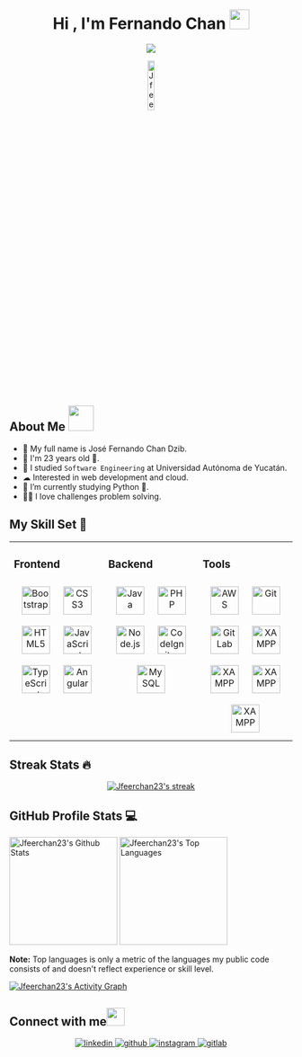 <h1 align="center">Hi , I'm Fernando Chan <img src="https://media.giphy.com/media/hvRJCLFzcasrR4ia7z/giphy.gif" width="35"></h1>

<p align="center">
  <a href="https://github.com/DenverCoder1/readme-typing-svg">
    <img src="https://readme-typing-svg.herokuapp.com?center=true&color=%2336BCF7&lines=Jr.+Software+Engineer;Web+Applications+Developer">
    </img>
  </a>
</p>
<!-- Ranks -->
<p align="center"> 
	<!--<a href = "https://commits.top/egypt.html" target="_blank">
		<img src="https://img.shields.io/badge/dynamic/json?label=Most%20Active%20GitHub%20User%20in%20Egypt&query=%24.rank&prefix=Rank%20&logo=github&style=for-the-badge&color=grey&labelColor=333&url=https://aktive.tk/rank/egypt/7oSkaaa" alt="Most Active Users" target="_blank" width=40%/> 
	</a>-->
	<img src="https://komarev.com/ghpvc/?username=Jfeerchan23&label=Profile%20views&color=073763&labelColor=000000&style=for-the-badge" alt="Jfeerchan23" width=15%/>
	<!---
		<a href = "https://commits.top/egypt.html" target="_blank">
			<img src="https://enfsgag3ayy6w9q.m.pipedream.net/&style=plastic" alt="7oSkaaa" target="_blank" height=25px, width=250px/> 
		</a>
	-->
</p>

## About Me <img src="https://github.com/TheDudeThatCode/TheDudeThatCode/blob/master/Assets/Developer.gif" width="45px">

- 🙆 My full name is José Fernando Chan Dzib.
- 🎂 I'm 23 years old 🦂.
- 🏫 I studied `Software Engineering` at Universidad Autónoma de Yucatán.
- ☁ Interested in web development and cloud.
- 📖 I’m currently studying Python 🐍.
- 👨‍💻 I love challenges problem solving.


## My Skill Set 🚀
<table><tr><td valign="top" width="33%">



### Frontend  
<div align="center">  
<img style="margin: 10px" src="https://github.com/dheereshagrwal/colored-icons/blob/master/public/icons/bootstrap/bootstrap.svg" alt="Bootstrap" height="50" />
<img style="margin: 10px" src="https://github.com/dheereshagrwal/colored-icons/blob/master/public/icons/css/css.svg" alt="CSS3" height="50" />
<img style="margin: 10px" src="https://github.com/dheereshagrwal/colored-icons/blob/master/public/icons/html/html.svg" alt="HTML5" height="50" />
<img style="margin: 10px" src="https://profilinator.rishav.dev/skills-assets/javascript-original.svg" alt="JavaScript" height="50" />
<img style="margin: 10px" src="https://profilinator.rishav.dev/skills-assets/typescript-original.svg" alt="TypeScript" height="50" />
<img style="margin: 10px" src="https://profilinator.rishav.dev/skills-assets/angularjs-original.svg" alt="Angular" height="50" />
</div>

</td><td valign="top" width="33%">



### Backend  
<div align="center">  
<img style="margin: 10px" src="https://github.com/dheereshagrwal/colored-icons/blob/master/public/icons/java/java-vertical.svg" alt="Java" height="50" />  
<img style="margin: 10px" src="https://profilinator.rishav.dev/skills-assets/php-original.svg" alt="PHP" height="50" />
<img style="margin: 10px" src="https://github.com/dheereshagrwal/colored-icons/blob/master/public/icons/nodejs/nodejs-horizontal-light.svg" alt="Node.js" height="50" />
<img style="margin: 10px" src="https://profilinator.rishav.dev/skills-assets/codeigniter.svg" alt="CodeIgniter" height="50" />
<img style="margin: 10px" src="https://profilinator.rishav.dev/skills-assets/mysql-original-wordmark.svg" alt="MySQL" height="50" />
</div>

</td><td valign="top" width="33%">



### Tools 
<div align="center">  
<img style="margin: 10px" src="https://github.com/dheereshagrwal/colored-icons/blob/master/public/icons/aws/aws-light.svg" alt="AWS" height="50" />
<img style="margin: 10px" src="https://profilinator.rishav.dev/skills-assets/git-scm-icon.svg" alt="Git" height="50" />
<img style="margin: 10px" src="https://profilinator.rishav.dev/skills-assets/gitlab.svg" alt="GitLab" height="50" /> 
<img style="margin: 10px" src="https://profilinator.rishav.dev/skills-assets/xampp.png" alt="XAMPP" height="50" />  
<img style="margin: 10px" src="https://upload.wikimedia.org/wikipedia/commons/thumb/f/f4/WampServer-logo.svg/2048px-WampServer-logo.svg.png" alt="XAMPP" height="50" />   
<img style="margin: 10px" src="https://cdn-icons-png.flaticon.com/512/732/732222.png" alt="XAMPP" height="50" />
<img style="margin: 10px" src="https://cdn.icon-icons.com/icons2/836/PNG/512/Trello_icon-icons.com_66775.png" alt="XAMPP" height="50" />

</div>

</td></tr></table>  

## Streak Stats 🔥 

  <!-- GitHub Readme Streak Stats - https://github.com/DenverCoder1/github-readme-streak-stats -->
  <p align="center">
    <a href="https://github.com/DenverCoder1/github-readme-streak-stats">
      <img title="🔥 Get streak stats for your profile at git.io/streak-stats" alt="Jfeerchan23's streak" src="https://streak-stats.demolab.com/?user=Jfeerchan23&theme=monokai-metallian&hide_border=true&mode=weekly"/>
    </a>
  </p>

## GitHub Profile Stats 💻 
  <a href="https://github.com/anuraghazra/github-readme-stats"><img alt="Jfeerchan23's Github Stats" src="https://denvercoder1-github-readme-stats.vercel.app/api/?username=Jfeerchan23&show_icons=true&include_all_commits=true&count_private=true&theme=react&hide_border=true&bg_color=1F222E&title_color=F85D7F&icon_color=F8D866" height="192px"/></a>
  <a href="https://github.com/anuraghazra/github-readme-stats"><img alt="Jfeerchan23's Top Languages" src="https://denvercoder1-github-readme-stats.vercel.app/api/top-langs/?username=Jfeerchan23&langs_count=8&layout=compact&theme=react&hide_border=true&bg_color=1F222E&title_color=F85D7F&icon_color=F8D866&hide=Jupyter%20Notebook,Roff" height="192px"/></a>
  <br/>

  <b>Note:</b> Top languages is only a metric of the languages my public code consists of and doesn't reflect experience or skill level.
  
  <!-- https://github.com/ashutosh00710/github-readme-activity-graph -->

  <a href="https://github.com/ashutosh00710/github-readme-activity-graph"><img alt="Jfeerchan23's Activity Graph" src="https://github-readme-activity-graph.vercel.app/graph/?username=Jfeerchan23&bg_color=1F222E&color=F8D866&line=F85D7F&point=FFFFFF&hide_border=true" /></a>

## Connect with me<img src="https://github.com/TheDudeThatCode/TheDudeThatCode/blob/master/Assets/Handshake.gif" height="32px">
<div align="center">
<a href="https://linkedin.com/in/jfeerchan23" target="_blank">
<img src=https://img.shields.io/badge/linkedin-%231E77B5.svg?&style=for-the-badge&logo=linkedin&logoColor=white alt=linkedin style="margin-bottom: 5px;" />
</a>
  <a href="mailto:jferchan23@gmail.com" target="_blank">
<img src=https://img.shields.io/badge/gmail-%2324292e.svg?&style=for-the-badge&logo=gmail&logoColor=white alt=github style="margin-bottom: 5px;" />
</a>
<a href="https://instagram.com/jfeerchan23" target="_blank">
<img src=https://img.shields.io/badge/instagram-%23000000.svg?&style=for-the-badge&logo=instagram&logoColor=white alt=instagram style="margin-bottom: 5px;" />
</a>
<a href="https://gitlab.com/jfeerchan23" target="_blank">
<img src=https://img.shields.io/badge/gitlab-330F63.svg?&style=for-the-badge&logo=gitlab&logoColor=white alt=gitlab style="margin-bottom: 5px;" />
</a>  

</div>  
  
